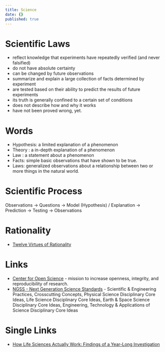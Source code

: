 ```yaml
---
title: Science
date: {}
published: true
---
```


# Scientific Laws

* reflect knowledge that experiments have repeatedly verified (and never falsified)
* do not have absolute certainty
* can be changed by future observations
* summarize and explain a large collection of facts determined by experiment
* are tested based on their ability to predict the results of future experiments
* its truth is generally confined to a certain set of conditions
* does not describe how and why it works
* have not been proved wrong, yet.

# Words

* Hypothesis: a limited explanation    of a phenomenon
* Theory     : a in-depth explanation of a phenomenon
* Law        : a statement            about a phenomenon
* Facts: simple basic observations that have shown to be true.
* Laws: generalized observations about a relationship between two or more things in the natural world.

# Scientific Process

Observations -> Questions -> Model (Hypothesis) / Explanation -> Prediction -> Testing -> Observations

# Rationality

* [Twelve Virtues of Rationality](http://yudkowsky.net/rational/virtues/)

# Links

* [Center for Open Science](https://www.cos.io/) - mission to increase openness, integrity, and reproducibility of research.
* [NGSS - Next Generation Science Standards](https://www.bozemanscience.com/next-generation-science-standards) - Scientific & Engineering Practices, Crosscutting Concepts, Physical Science Disciplinary Core Ideas, Life Science Disciplinary Core Ideas, Earth & Space Science Disciplinary Core Ideas, Engineering, Technology & Applications of Science Disciplinary Core Ideas

# Single Links

* [How Life Sciences Actually Work: Findings of a Year-Long Investigation](https://guzey.com/how-life-sciences-actually-work/)
